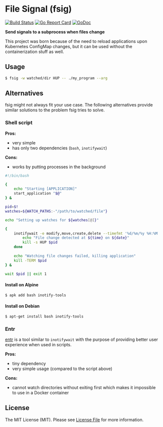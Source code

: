 # File Signal (fsig)

[![Build Status](https://img.shields.io/travis/sagikazarmark/fsig.svg?style=flat-square)](https://travis-ci.org/sagikazarmark/fsig)
[![Go Report Card](https://goreportcard.com/badge/github.com/sagikazarmark/fsig?style=flat-square)](https://goreportcard.com/report/github.com/sagikazarmark/fsig)
[![GoDoc](http://img.shields.io/badge/godoc-reference-5272B4.svg?style=flat-square)](https://godoc.org/github.com/sagikazarmark/fsig)


**Send signals to a subprocess when files change**

This project was born because of the need to reload applications upon Kubernetes ConfigMap changes,
but it can be used without the containerization stuff as well.


## Usage

```bash
$ fsig -w watched/dir HUP -- ./my_program --arg
```


## Alternatives

fsig might not always fit your use case.
The following alternatives provide similar solutions to the problem fsig tries to solve.


### Shell script


**Pros:**

- very simple
- has only two dependencies (`bash`, `inotifywait`)


**Cons:**

- works by putting processes in the background


```bash
#!/bin/bash

{
    echo "Starting [APPLICATION]"
    start_application "$@"
} &

pid=$!
watches=${WATCH_PATHS:-"/path/to/watched/file"}

echo "Setting up watches for ${watches[@]}"

{
    inotifywait -e modify,move,create,delete --timefmt '%d/%m/%y %H:%M' -m --format '%T' ${watches[@]} | while read date time; do
        echo "File change detected at ${time} on ${date}"
        kill -s HUP $pid
    done
    
    echo "Watching file changes failed, killing application"
    kill -TERM $pid
} &

wait $pid || exit 1
```

#### Install on Alpine

```bash
$ apk add bash inotify-tools
```

#### Install on Debian

```bash
$ apt-get install bash inotify-tools
```


### Entr

[entr](http://entrproject.org/) is a tool similar to `inotifywait` with the purpose of providing better user
experience when used in scripts.

**Pros:**

- tiny dependency
- very simple usage (compared to the script above)

**Cons:**

- cannot watch directories without exiting first which makes it impossible to use in a Docker container


## License

The MIT License (MIT). Please see [License File](LICENSE) for more information.
